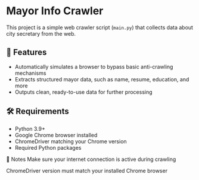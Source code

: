 # Mayor Info Crawler

This project is a simple web crawler script (`main.py`) that collects data about city secretary from the web.

## 🧩 Features

- Automatically simulates a browser to bypass basic anti-crawling mechanisms
- Extracts structured mayor data, such as name, resume, education, and more
- Outputs clean, ready-to-use data for further processing

## 🛠 Requirements

- Python 3.9+
- Google Chrome browser installed
- ChromeDriver matching your Chrome version
- Required Python packages

📌 Notes
Make sure your internet connection is active during crawling

ChromeDriver version must match your installed Chrome browser